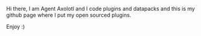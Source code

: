Hi there,
  I am Agent Axolotl and I code plugins and datapacks
   and this is my github page where I put my open sourced plugins.
   
   Enjoy :)

